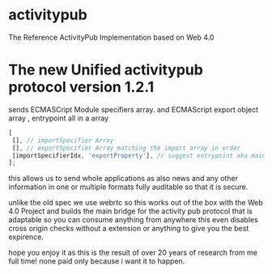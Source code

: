# activitypub
The Reference ActivityPub Implementation based on Web 4.0 


# The new Unified activitypub protocol version 1.2.1

sends ECMASCript Module specifiers array. and ECMAScript export object array , entrypoint all in a array
```js
[
 [], // importSpecifier Array
 [], // exportSpecifier Array matching the import array in order
 [importSpecifierIdx, 'exportProperty'], // suggest entrypoint aka main default of a Web Bundle
];
```

this allows us to send whole applications as also news and any other information in one or multiple formats fully auditable so that it is secure.


unlike the old spec we use webrtc so this works out of the box with the Web 4.0 Project and builds the main bridge for the activity pub protocol that is adaptable so you can consume anything from anywhere this even disables cross origin checks without a extension or anything to give you the best expirence. 

hope you enjoy it as this is the result of over 20 years of research from me full time! none paid only because i want it to happen.
